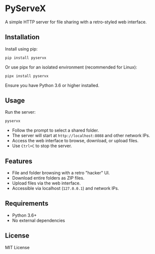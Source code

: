 # PyServeX

A simple HTTP server for file sharing with a retro-styled web interface.

## Installation

Install using pip:

```bash
pip install pyservx
```

Or use pipx for an isolated environment (recommended for Linux):

```bash
pipx install pyservx
```

Ensure you have Python 3.6 or higher installed.

## Usage

Run the server:

```bash
pyservx
```

- Follow the prompt to select a shared folder.
- The server will start at `http://localhost:8088` and other network IPs.
- Access the web interface to browse, download, or upload files.
- Use `Ctrl+C` to stop the server.

## Features

- File and folder browsing with a retro "hacker" UI.
- Download entire folders as ZIP files.
- Upload files via the web interface.
- Accessible via localhost (`127.0.0.1`) and network IPs.

## Requirements

- Python 3.6+
- No external dependencies

## License

MIT License